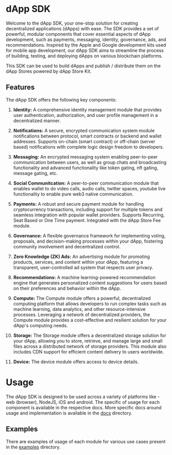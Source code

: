 
# dApp SDK

Welcome to the dApp SDK, your one-stop solution for creating decentralized applications
 (dApps) with ease. The SDK provides a set of powerful, modular components that cover 
essential aspects of dApp development, such as payments, messaging, identity, governance, 
ads, and recommendations. Inspired by the Apple and Google development kits used for mobile 
app development, our dApp SDK aims to streamline the process of building, testing, and 
deploying dApps on various blockchain platforms.

This SDK can be used to build dApps and publish / distribute them on the dApp Stores
powered by dApp Store Kit.

## Features

The dApp SDK offers the following key components:

1. **Identity:** A comprehensive identity management module that provides user 
authentication, authorization, and user profile management in a decentralized manner.

2. **Notifications:** A secure, encrypted communication system module notifications between protocol, smart contracts or backend and wallet addresses. Supports on-chain (smart contract) or off-chain (server based) notifications with complete logic design freedom to developers.

3. **Messaging:** An encrypted messaging system enabling peer-to-peer communication between 
users, as well as group chats and broadcasting functionality and advanced functionality like token gating, nft gating, message gating, etc.

4. **Social Communitcation:** A peer-to-peer communication module that enables wallet to do video calls, audio calls, twitter spaces, youtube live functionality to enable pure web3 native communication.

5. **Payments:** A robust and secure payment module for handling cryptocurrency 
transactions, including support for multiple tokens and seamless integration with popular 
wallet providers. Supports Recurring, Seat Based or One Time payment. Integrated with the
dApp Store Fee module.

6. **Governance:** A flexible governance framework for implementing voting, proposals, and 
decision-making processes within your dApp, fostering community involvement and 
decentralized control.

7. **Zero Knowledge (ZK) Ads:** An advertising module for promoting products, services, and content within your 
dApp, featuring a transparent, user-controlled ad system that respects user privacy.

8. **Recommendations:** A machine learning-powered recommendation engine that generates 
personalized content suggestions for users based on their preferences and behavior within 
the dApp.

9. **Compute:** The Compute module offers a powerful, decentralized computing platform that 
allows developers to run complex tasks such as machine learning, data analytics, and other 
resource-intensive processes. Leveraging a network of decentralized providers, the Compute 
module provides a cost-effective and resilient solution for your dApp's computing needs.

10. **Storage:** The Storage module offers a decentralized storage solution for your dApp, 
allowing you to store, retrieve, and manage large and small files across a distributed 
network of storage providers. This module also includes CDN support for efficient content 
delivery to users worldwide.

11. **Device:** The device module offers access to device details.


# Usage

The dApp SDK is designed to be used across a variety of platforms like - web (browser), NodeJS, iOS and 
android. The specific of usage for each component is available in the respective docs. 
More specific docs around usage and implementation is available in the [docs](/docs) directory.

## Examples

There are examples of usage of each module for various use cases present in the [examples](/examples) directory.



